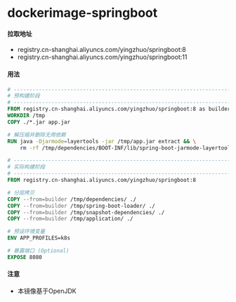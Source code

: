 # dockerimage-springboot

#### 拉取地址

* registry.cn-shanghai.aliyuncs.com/yingzhuo/springboot:8
* registry.cn-shanghai.aliyuncs.com/yingzhuo/springboot:11

#### 用法

```dockerfile
# ----------------------------------------------------------------------------------
# 预构建阶段
# ----------------------------------------------------------------------------------
FROM registry.cn-shanghai.aliyuncs.com/yingzhuo/springboot:8 as builder
WORKDIR /tmp
COPY ./*.jar app.jar

# 解压缩并删除无用依赖
RUN java -Djarmode=layertools -jar /tmp/app.jar extract && \
    rm -rf /tmp/dependencies/BOOT-INF/lib/spring-boot-jarmode-layertools-*.jar

# ----------------------------------------------------------------------------------
# 实际构建阶段
# ----------------------------------------------------------------------------------
FROM registry.cn-shanghai.aliyuncs.com/yingzhuo/springboot:8

# 分层拷贝
COPY --from=builder /tmp/dependencies/ ./
COPY --from=builder /tmp/spring-boot-loader/ ./
COPY --from=builder /tmp/snapshot-dependencies/ ./
COPY --from=builder /tmp/application/ ./

# 预设环境变量
ENV APP_PROFILES=k8s

# 暴露端口 (Optional)
EXPOSE 8080
```

#### 注意

* 本镜像基于OpenJDK